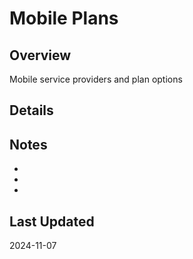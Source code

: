 # Mobile Plans

## Overview
Mobile service providers and plan options

## Details

## Notes
- 
- 
- 

## Last Updated
2024-11-07
